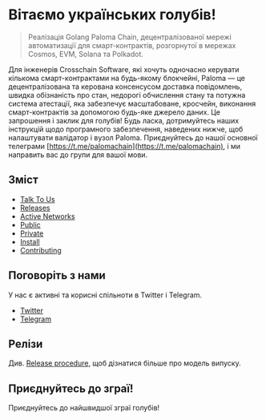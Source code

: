 # Вітаємо українських голубів!
> Реалізація Golang Paloma Chain, децентралізованої мережі автоматизації для смарт-контрактів,
> розгорнутої в мережах Cosmos, EVM, Solana та Polkadot.

Для інженерів Crosschain Software, які хочуть одночасно керувати кількома смарт-контрактами на будь-якому блокчейні, Paloma — це децентралізована та керована консенсусом доставка повідомлень, швидка обізнаність про стан, недорогі обчислення стану та потужна система атестації, яка забезпечує масштабоване, кросчейн, виконання смарт-контрактів за допомогою будь-яке джерело даних. Це запрошення і заклик для голубів! Будь ласка, дотримуйтесь наших інструкцій щодо програмного забезпечення, наведених нижче, щоб налаштувати валідатор і вузол Paloma. Приєднуйтесь до нашої основної телеграми [https://t.me/palomachain](https://t.me/palomachain), і ми направить вас до групи для вашої мови.

## Зміст
- [Talk To Us](#talk-to-us)
- [Releases](#releases)
- [Active Networks](#active-networks)
- [Public](#public)
- [Private](#private)
- [Install](#install)
- [Contributing](CONTRIBUTING.md)

## Поговоріть з нами
У нас є активні та корисні спільноти в Twitter і Telegram.
* [Twitter](https://twitter.com/paloma_chain)
* [Telegram](https://t.me/palomachain)

## Релізи
Див. [Release procedure](CONTRIBUTING.md#release-procedure), щоб дізнатися більше про модель випуску.

## Приєднуйтесь до зграї!
Приєднуйтесь до найшвидшої зграї голубів!
